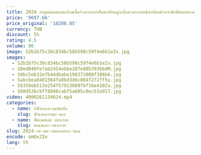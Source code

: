```yaml
---
title: 2024 ล่าสุดผ่อนคลายกล้ามเนื้อร่างกายการสั่นสะเทือนลูกกลิ้งนวดระบายน้ําเหลืองผิวกระชับฟิตเนสนวด
price: '9697.66'
price_original: '10208.05'
currency: THB
discount: 5%
rating: 4.5
volume: 96
image: S2b2b75c30c834bc58b598c59f4e6b1e2v.jpg
images:
  - S2b2b75c30c834bc58b598c59f4e6b1e2v.jpg
  - S0ed040fe7ab2454ebbe287e805393bbdM.jpg
  - S9bc5eb32efb44dbabe190372008f388b6.jpg
  - Sabcbea0401564fa8bd3d6c804f272ff5y.jpg
  - S9359eb513e254f57913089fbf16e4102u.jpg
  - S80d526cbff8846cabf5a685c0ec53a91T.jpg
video: 4000261134624.mp4
categories:
  - name: กีฬาและความบันเทิง
    slug: ฬาและความบ-นเท
  - name: ฟิตเนสและ เพาะกาย
    slug: ตเนสและ-เพาะกาย
slug: 2024-าส-ดผ-อนคลายกล-ามเน
encode: omQx2Ie
lang: th
---
```

  